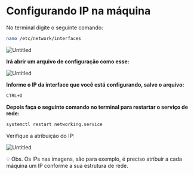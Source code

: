 # Configurando IP na máquina

No terminal digite o seguinte comando: 

```bash
nano /etc/network/interfaces
```

![Untitled](Configurando%20IP%20na%20ma%CC%81quina%20a892d5177ab9472f9af47f64832234bd/Untitled.png)

**Irá abrir um arquivo de configuração como esse:**

![Untitled](Configurando%20IP%20na%20ma%CC%81quina%20a892d5177ab9472f9af47f64832234bd/Untitled%201.png)

**Informe o IP da interface que você está configurando, salve o arquivo:** 

```bash
CTRL+O
```

**Depois faça o seguinte comando no terminal para restartar o serviço de rede:** 

```bash
systemctl restart networking.service
```

Verifique a atribuição do IP: 

![Untitled](Configurando%20IP%20na%20ma%CC%81quina%20a892d5177ab9472f9af47f64832234bd/Untitled%202.png)

<aside>
💡 Obs. Os IPs nas imagens, são para exemplo, é preciso atribuir a cada máquina um IP conforme a sua estrutura de rede.

</aside>